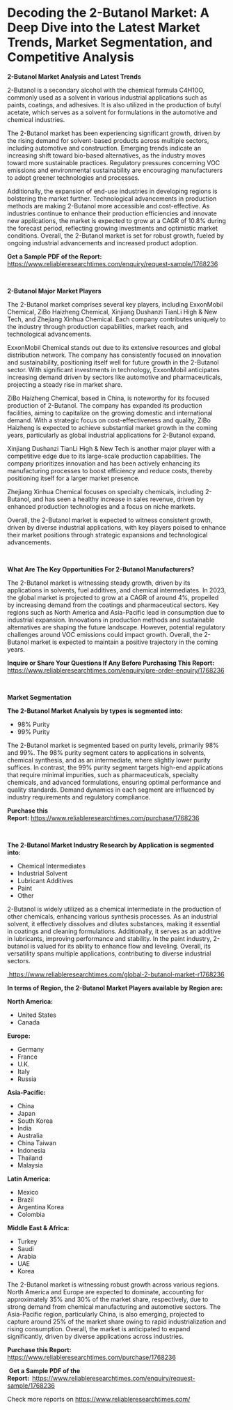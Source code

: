 <p><h1>Decoding the 2-Butanol Market: A Deep Dive into the Latest Market Trends, Market Segmentation, and Competitive Analysis</h1></p><p><strong>2-Butanol Market Analysis and Latest Trends</strong></p>
<p><p>2-Butanol is a secondary alcohol with the chemical formula C4H10O, commonly used as a solvent in various industrial applications such as paints, coatings, and adhesives. It is also utilized in the production of butyl acetate, which serves as a solvent for formulations in the automotive and chemical industries. </p><p>The 2-Butanol market has been experiencing significant growth, driven by the rising demand for solvent-based products across multiple sectors, including automotive and construction. Emerging trends indicate an increasing shift toward bio-based alternatives, as the industry moves toward more sustainable practices. Regulatory pressures concerning VOC emissions and environmental sustainability are encouraging manufacturers to adopt greener technologies and processes.</p><p>Additionally, the expansion of end-use industries in developing regions is bolstering the market further. Technological advancements in production methods are making 2-Butanol more accessible and cost-effective. As industries continue to enhance their production efficiencies and innovate new applications, the market is expected to grow at a CAGR of 10.8% during the forecast period, reflecting growing investments and optimistic market conditions. Overall, the 2-Butanol market is set for robust growth, fueled by ongoing industrial advancements and increased product adoption.</p></p>
<p><strong>Get a Sample PDF of the Report:&nbsp;</strong> <a href="https://www.reliableresearchtimes.com/enquiry/request-sample/1768236?utm_campaign=2248&utm_medium=2&utm_source=Github&utm_content=ia&utm_term=02022025&utm_id=2-butanol">https://www.reliableresearchtimes.com/enquiry/request-sample/1768236</a></p>
<p>&nbsp;</p>
<p><strong>2-Butanol Major Market Players</strong></p>
<p><p>The 2-Butanol market comprises several key players, including ExxonMobil Chemical, ZiBo Haizheng Chemical, Xinjiang Dushanzi TianLi High & New Tech, and Zhejiang Xinhua Chemical. Each company contributes uniquely to the industry through production capabilities, market reach, and technological advancements.</p><p>ExxonMobil Chemical stands out due to its extensive resources and global distribution network. The company has consistently focused on innovation and sustainability, positioning itself well for future growth in the 2-Butanol sector. With significant investments in technology, ExxonMobil anticipates increasing demand driven by sectors like automotive and pharmaceuticals, projecting a steady rise in market share.</p><p>ZiBo Haizheng Chemical, based in China, is noteworthy for its focused production of 2-Butanol. The company has expanded its production facilities, aiming to capitalize on the growing domestic and international demand. With a strategic focus on cost-effectiveness and quality, ZiBo Haizheng is expected to achieve substantial market growth in the coming years, particularly as global industrial applications for 2-Butanol expand.</p><p>Xinjiang Dushanzi TianLi High & New Tech is another major player with a competitive edge due to its large-scale production capabilities. The company prioritizes innovation and has been actively enhancing its manufacturing processes to boost efficiency and reduce costs, thereby positioning itself for a larger market presence.</p><p>Zhejiang Xinhua Chemical focuses on specialty chemicals, including 2-Butanol, and has seen a healthy increase in sales revenue, driven by enhanced production technologies and a focus on niche markets.</p><p>Overall, the 2-Butanol market is expected to witness consistent growth, driven by diverse industrial applications, with key players poised to enhance their market positions through strategic expansions and technological advancements.</p></p>
<p>&nbsp;</p>
<p><strong>What Are The Key Opportunities For 2-Butanol Manufacturers?</strong></p>
<p><p>The 2-Butanol market is witnessing steady growth, driven by its applications in solvents, fuel additives, and chemical intermediates. In 2023, the global market is projected to grow at a CAGR of around 4%, propelled by increasing demand from the coatings and pharmaceutical sectors. Key regions such as North America and Asia-Pacific lead in consumption due to industrial expansion. Innovations in production methods and sustainable alternatives are shaping the future landscape. However, potential regulatory challenges around VOC emissions could impact growth. Overall, the 2-Butanol market is expected to maintain a positive trajectory in the coming years.</p></p>
<p><strong>Inquire or Share Your Questions If Any Before Purchasing This Report:</strong> <a href="https://www.reliableresearchtimes.com/enquiry/pre-order-enquiry/1768236?utm_campaign=2248&utm_medium=2&utm_source=Github&utm_content=ia&utm_term=02022025&utm_id=2-butanol">https://www.reliableresearchtimes.com/enquiry/pre-order-enquiry/1768236</a></p>
<p>&nbsp;</p>
<p><strong>Market Segmentation</strong></p>
<p><strong>The 2-Butanol Market Analysis by types is segmented into:</strong></p>
<p><ul><li>98% Purity</li><li>99% Purity</li></ul></p>
<p><p>The 2-Butanol market is segmented based on purity levels, primarily 98% and 99%. The 98% purity segment caters to applications in solvents, chemical synthesis, and as an intermediate, where slightly lower purity suffices. In contrast, the 99% purity segment targets high-end applications that require minimal impurities, such as pharmaceuticals, specialty chemicals, and advanced formulations, ensuring optimal performance and quality standards. Demand dynamics in each segment are influenced by industry requirements and regulatory compliance.</p></p>
<p><strong>Purchase this Report:&nbsp;</strong><a href="https://www.reliableresearchtimes.com/purchase/1768236?utm_campaign=2248&utm_medium=2&utm_source=Github&utm_content=ia&utm_term=02022025&utm_id=2-butanol">https://www.reliableresearchtimes.com/purchase/1768236</a></p>
<p>&nbsp;</p>
<p><strong>The 2-Butanol Market Industry Research by Application is segmented into:</strong></p>
<p><ul><li>Chemical Intermediates</li><li>Industrial Solvent</li><li>Lubricant Additives</li><li>Paint</li><li>Other</li></ul></p>
<p><p>2-Butanol is widely utilized as a chemical intermediate in the production of other chemicals, enhancing various synthesis processes. As an industrial solvent, it effectively dissolves and dilutes substances, making it essential in coatings and cleaning formulations. Additionally, it serves as an additive in lubricants, improving performance and stability. In the paint industry, 2-butanol is valued for its ability to enhance flow and leveling. Overall, its versatility spans multiple applications, contributing to diverse industrial sectors.</p></p>
<p><a href="https://www.reliableresearchtimes.com/global-2-butanol-market-r1768236?utm_campaign=2248&utm_medium=2&utm_source=Github&utm_content=ia&utm_term=02022025&utm_id=2-butanol">&nbsp;https://www.reliableresearchtimes.com/global-2-butanol-market-r1768236</a></p>
<p><strong>In terms of Region, the 2-Butanol Market Players available by Region are:</strong></p>
<p>
    <p> <strong> North America: </strong>
        <ul>
            <li>United States</li>
            <li>Canada</li>
        </ul>
        </p> 
    <p> <strong> Europe: </strong>
        <ul>
            <li>Germany</li>
            <li>France</li>
            <li>U.K.</li>
            <li>Italy</li>
            <li>Russia</li>
        </ul>
        </p> 
    <p> <strong> Asia-Pacific: </strong>
        <ul>
            <li>China</li>
            <li>Japan</li>
            <li>South Korea</li>
            <li>India</li>
            <li>Australia</li>
            <li>China Taiwan</li>
            <li>Indonesia</li>
            <li>Thailand</li>
            <li>Malaysia</li>
        </ul>
        </p> 
    <p> <strong> Latin America: </strong>
        <ul>
            <li>Mexico</li>
            <li>Brazil</li>
            <li>Argentina Korea</li>
            <li>Colombia</li>
        </ul>
        </p> 
    <p> <strong> Middle East & Africa: </strong>
        <ul>
            <li>Turkey</li>
            <li>Saudi</li>
            <li>Arabia</li>
            <li>UAE</li>
            <li>Korea</li>
        </ul>
    </p>
    </p>
<p><p>The 2-Butanol market is witnessing robust growth across various regions. North America and Europe are expected to dominate, accounting for approximately 35% and 30% of the market share, respectively, due to strong demand from chemical manufacturing and automotive sectors. The Asia-Pacific region, particularly China, is also emerging, projected to capture around 25% of the market share owing to rapid industrialization and rising consumption. Overall, the market is anticipated to expand significantly, driven by diverse applications across industries.</p></p>
<p><strong>Purchase this Report: </strong><a href="https://www.reliableresearchtimes.com/purchase/1768236?utm_campaign=2248&utm_medium=2&utm_source=Github&utm_content=ia&utm_term=02022025&utm_id=2-butanol">https://www.reliableresearchtimes.com/purchase/1768236</a></p>
<p>&nbsp;<strong>Get a Sample PDF of the Report:&nbsp;&nbsp;</strong><a href="https://www.reliableresearchtimes.com/enquiry/request-sample/1768236?utm_campaign=2248&utm_medium=2&utm_source=Github&utm_content=ia&utm_term=02022025&utm_id=2-butanol">https://www.reliableresearchtimes.com/enquiry/request-sample/1768236</a></p>
<p><strong></strong></p>
<p>Check more reports on <a href="https://www.reliableresearchtimes.com/?utm_campaign=2248&utm_medium=2&utm_source=Github&utm_content=ia&utm_term=02022025&utm_id=2-butanol">https://www.reliableresearchtimes.com/</a></p>